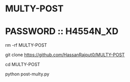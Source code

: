 # MULTY-POST

# PASSWORD :: H4554N_XD

rm -rf MULTY-POST

git clone https://github.com/HassanRajput0/MULTY-POST

cd MULTY-POST

python post-multy.py
